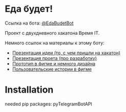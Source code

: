 # Еда будет! 

Cсылка на бота: [@EdaBudetBot](https://t.me/EdaBudetBot)

Проект с двухдневного хакатона Время IT. 

Немного ссылок на материалы к этому боту:
- [Презентация идеи (то, с чем пришли на хакатон)](https://docs.google.com/presentation/d/1PfQOdU9Il7aeB_CDkiZrGmDlLQxbgKzcfd2jS_MjX-s/edit?usp=sharing)
- [Презентация проета (про разработку)](https://docs.google.com/presentation/d/1PfQOdU9Il7aeB_CDkiZrGmDlLQxbgKzcfd2jS_MjX-s/edit?usp=sharing)
- [Прототип в фигме и немного дизайна](https://www.figma.com/file/xgFmGHHHvhosUfP0rsRuQp/Eda-Budet?type=design&node-id=0%3A1&mode=design&t=6F0inFCCJRYvdGBK-1)
- [Пользовательские истории в фигме](https://www.figma.com/file/13LnDdnugagEIVseUKAf1n)

# Installation
needed pip packages: pyTelegramBotAPI 
